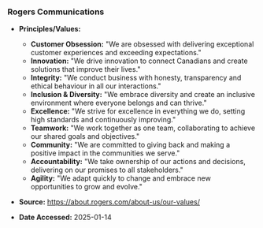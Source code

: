 ### Rogers Communications

- **Principles/Values:**
  - **Customer Obsession:** "We are obsessed with delivering exceptional customer experiences and exceeding expectations."
  - **Innovation:** "We drive innovation to connect Canadians and create solutions that improve their lives."
  - **Integrity:** "We conduct business with honesty, transparency and ethical behaviour in all our interactions."
  - **Inclusion & Diversity:** "We embrace diversity and create an inclusive environment where everyone belongs and can thrive."
  - **Excellence:** "We strive for excellence in everything we do, setting high standards and continuously improving."
  - **Teamwork:** "We work together as one team, collaborating to achieve our shared goals and objectives."
  - **Community:** "We are committed to giving back and making a positive impact in the communities we serve."
  - **Accountability:** "We take ownership of our actions and decisions, delivering on our promises to all stakeholders."
  - **Agility:** "We adapt quickly to change and embrace new opportunities to grow and evolve."

- **Source:** https://about.rogers.com/about-us/our-values/
- **Date Accessed:** 2025-01-14